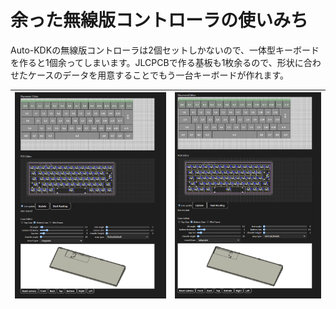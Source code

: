 
# 余った無線版コントローラの使いみち

Auto-KDKの無線版コントローラは2個セットしかないので、一体型キーボードを作ると1個余ってしまいます。JLCPCBで作る基板も1枚余るので、形状に合わせたケースのデータを用意することでもう一台キーボードが作れます。

|![](../img/wireless-controller-unibody-1.png)|![](../img/wireless-controller-unibody-2.png)|
|-|-|